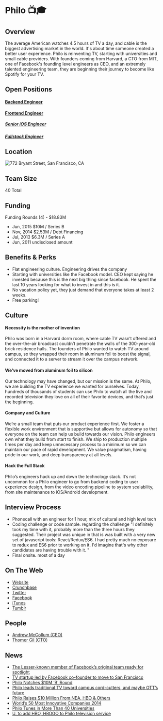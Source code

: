 # Philo 📺🎓

## Overview
The average American watches 4.5 hours of TV a day, and cable is the biggest advertising market in the world. It's about time someone created a better user experience. Philo is reinventing TV, starting with universities and small cable providers. With founders coming from Harvard, a CTO from MIT, one of Facebook's founding level engineers as CEO, and an extremely talented engineering team, they are beginning their journey to become like Spotify for your TV.

## Open Positions
#### [Backend Engineer](backend-engineer.md)
#### [Frontend Engineer](frontend-engineer.md)
##### [Senior iOS Engineer](senior-ios-engineer.md)
##### [Fullstack Engineer](fullstack-engineer.md)

## Location
![772 Bryant Street, San Francisco, CA](http://maps.googleapis.com/maps/api/staticmap?center=772+Bryant+Street,+San+Francisco,+CA&zoom=13&scale=false&size=600x300&maptype=roadmap&format=png&visual_refresh=true&markers=size:mid%7Ccolor:0xff0000%7Clabel:%7C772+Bryant+Street,+San+Francisco,+CA)  

## Team Size
40 Total

## Funding
Funding Rounds (4) - $18.83M
+ Jun, 2015	$10M / Series B  
+ Nov, 2014	$2.53M / Debt Financing	  
+ Jul, 2013	$6.3M / Series A  
+ Jun, 2011	undisclosed amount  

## Benefits & Perks
+ Flat engineering culture. Engineering drives the company
+ Starting with universities like the Facebook model. CEO kept saying he invested because this is the next big thing since facebook. He spent the last 10 years looking for what to invest in and this is it.
+ No vacation policy yet, they just demand that everyone takes at least 2 weeks.
+ Free parking!

## Culture
#### Necessity is the mother of invention
Philo was born in a Harvard dorm room, where cable TV wasn’t offered and the over-the-air broadcast couldn’t penetrate the walls of the 300-year-old brick residence halls. The founders of Philo wanted to watch TV around campus, so they wrapped their room in aluminum foil to boost the signal, and connected it to a server to stream it over the campus network.

#### We’ve moved from aluminum foil to silicon
Our technology may have changed, but our mission is the same. At Philo, we are building the TV experience we wanted for ourselves. Today, hundreds of thousands of students can use Philo to watch all the live and recorded television they love on all of their favorite devices, and that’s just the beginning.

#### Company and Culture
We’re a small team that puts our product experience first. We foster a flexible work environment that is supportive but allows for autonomy so that everyone on the team can help us build towards our vision. Philo engineers own what they build from start to finish. We ship to production multiple times per day and keep unnecessary process to a minimum so we can maintain our pace of rapid development. We value pragmatism, having pride in our work, and deep transparency at all levels.

#### Hack the Full Stack
Philo’s engineers hack up and down the technology stack. It’s not uncommon for a Philo engineer to go from backend coding to user experience design, from the video encoding pipeline to system scalability, from site maintenance to iOS/Android development.

## Interview Process
+ Phonecall with an engineer for 1 hour, mix of cultural and high level tech
+ Coding challenge or code sample. regarding the challenge "I definitely took my time with it, probably more than the three hours they suggested. Their project was unique in that is was built with a very new set of javascript tools: React/Redux/ES6. I had pretty much no exposure to redux and ES6 prior to working on it. I'd imagine that's why other candidates are having trouble with it. "
+ Final onsite. most of a day

## On The Web
+ [Website](https://www.crunchbase.com/organization/philo)  
+ [Crunchbase](https://www.crunchbase.com/organization/philo)
+ [Twitter](https://twitter.com/letsrabbit)  
+ [Facebook](https://www.facebook.com/letsrabbit/)  
+ [iTunes](https://itunes.apple.com/app/apple-store/id1034629715?mt=8)  
+ [Tumblr](http://letsrabbit.tumblr.com/)  

## People
+ [Andrew McCollum (CEO)](https://www.linkedin.com/in/andrew-mccollum-a81a69)
+ [Thomer Gil (CTO)](https://www.linkedin.com/in/thomer-gil-5507273a)

## News
+ [The Lesser-known member of Facebook’s original team ready for spotlight](http://mashable.com/2015/02/04/andrew-mccollum-facebook/)
+ [TV startup led by Facebook co-founder to move to San Francisco](http://www.bizjournals.com/boston/blog/startups/2015/06/tv-startup-led-by-facebook-co-founder-to-move-to.html)
+ [Philo Notches $10M ‘B’ Round](http://www.multichannel.com/news/next-tv/philo-notches-10m-b-round/391376)
+ [Philo leads traditional TV toward campus cord-cutters, and maybe OTT’s future](http://www.fierceonlinevideo.com/story/philo-leads-traditional-tv-toward-campus-cord-cutters-and-maybe-otts-future/2015-06-16?utm_medium=nl&utm_source=internal)
+ [Philo Raises $10 Million From NEA, HBO & Others](https://techcrunch.com/2015/06/15/philo-raises-10-million-from-nea-hbo-others-for-its-on-campus-internet-tv-service/)
+ [World’s 50 Most Innovative Companies 2014](http://www.fastcompany.com/most-innovative-companies/2014/philo)
+ [Philo Tunes in More Than 40 Universities](http://www.multichannel.com/news/content/philo-tunes-more-40-universities/393636)
+ [U. to add HBO, HBOGO to Philo television service](http://www.browndailyherald.com/2016/12/08/u-to-add-hbo-hbogo-to-philo-television-service/)

